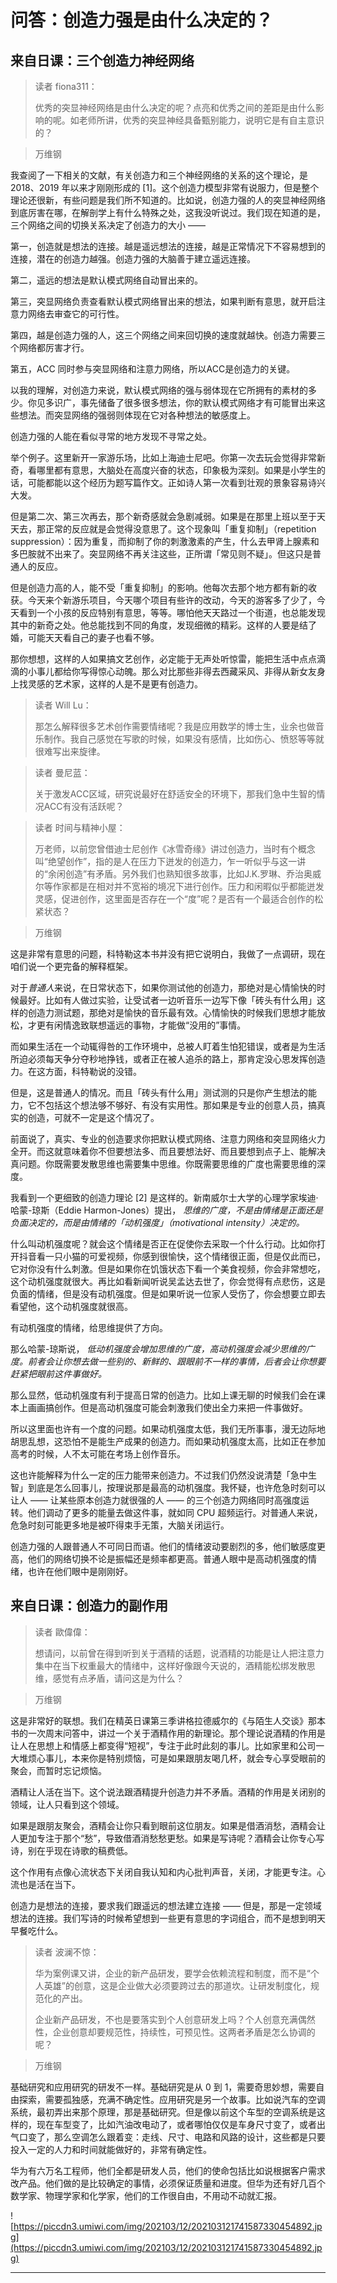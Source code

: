 # 问答：创造力强是由什么决定的？

## 来自日课：三个创造力神经网络

> 读者 fiona311：
> 
> 优秀的突显神经网络是由什么决定的呢？点亮和优秀之间的差距是由什么影响的呢。如老师所讲，优秀的突显神经具备甄别能力，说明它是有自主意识的？

> 万维钢

我查阅了一下相关的文献，有关创造力和三个神经网络的关系的这个理论，是 2018、2019 年以来才刚刚形成的 [1]。这个创造力模型非常有说服力，但是整个理论还很新，有些问题是我们所不知道的。比如说，创造力强的人的突显神经网络到底厉害在哪，在解剖学上有什么特殊之处，这我没听说过。我们现在知道的是，三个网络之间的切换关系决定了创造力的大小 ——

第一，创造就是想法的连接。越是遥远想法的连接，越是正常情况下不容易想到的连接，潜在的创造力越强。创造力强的大脑善于建立遥远连接。

第二，遥远的想法是默认模式网络自动冒出来的。

第三，突显网络负责查看默认模式网络冒出来的想法，如果判断有意思，就开启注意力网络去审查它的可行性。

第四，越是创造力强的人，这三个网络之间来回切换的速度就越快。创造力需要三个网络都厉害才行。

第五，ACC 同时参与突显网络和注意力网络，所以ACC是创造力的关键。

以我的理解，对创造力来说，默认模式网络的强与弱体现在它所拥有的素材的多少。你见多识广，事先储备了很多很多想法，你的默认模式网络才有可能冒出来这些想法。而突显网络的强弱则体现在它对各种想法的敏感度上。

创造力强的人能在看似寻常的地方发现不寻常之处。

举个例子。这里新开一家游乐场，比如上海迪士尼吧。你第一次去玩会觉得非常新奇，看哪里都有意思，大脑处在高度兴奋的状态，印象极为深刻。如果是小学生的话，可能都能以这个经历为题写篇作文。正如诗人第一次看到壮观的景象容易诗兴大发。

但是第二次、第三次再去，那个新奇感就会急剧减弱。如果是在那里上班以至于天天去，那正常的反应就是会觉得没意思了。这个现象叫「重复抑制」（repetition suppression）：因为重复，而抑制了你的刺激激素的产生，什么去甲肾上腺素和多巴胺就不出来了。突显网络不再关注这些，正所谓「常见则不疑」。但这只是普通人的反应。

但是创造力高的人，能不受「重复抑制」的影响。他每次去那个地方都有新的收获。今天来个新游乐项目，今天哪个项目有些许的改动，今天的游客多了少了，今天看到一个小孩的反应特别有意思，等等。哪怕他天天路过一个街道，也总能发现其中的新奇之处。他总能找到不同的角度，发现细微的精彩。这样的人要是结了婚，可能天天看自己的妻子也看不够。

那你想想，这样的人如果搞文艺创作，必定能于无声处听惊雷，能把生活中点点滴滴的小事儿都给你写得惊心动魄。那么对比那些非得去西藏采风、非得从新女友身上找灵感的艺术家，这样的人是不是更有创造力。

> 读者 Will Lu：
> 
> 那怎么解释很多艺术创作需要情绪呢？我是应用数学的博士生，业余也做音乐制作。我自己感觉在写歌的时候，如果没有感情，比如伤心、愤怒等等就很难写出来旋律。

> 读者 曼尼蓝：
> 
> 关于激发ACC区域，研究说最好在舒适安全的环境下，那我们急中生智的情况ACC有没有活跃呢？

> 读者 时间与精神小屋：
> 
> 万老师，以前您曾借迪士尼创作《冰雪奇缘》讲过创造力，当时有个概念叫“绝望创作”，指的是人在压力下迸发的创造力，乍一听似乎与这一讲的“余闲创造”有矛盾。另外我们也熟知很多故事，比如J.K.罗琳、乔治奥威尔等作家都是在相对并不宽裕的境况下进行创作。压力和闲暇似乎都能迸发灵感，促进创作，这里面是否存在一个“度”呢？是否有一个最适合创作的松紧状态？

> 万维钢

这是非常有意思的问题，科特勒这本书并没有把它说明白，我做了一点调研，现在咱们说一个更完备的解释框架。

对于*普通人*来说，在日常状态下，如果你测试他的创造力，那绝对是心情愉快的时候最好。比如有人做过实验，让受试者一边听音乐一边写下像「砖头有什么用」这样的创造力测试题，那绝对是愉快的音乐最有效。心情愉快的时候我们思想才能放松，才更有闲情逸致联想遥远的事物，才能做“没用的”事情。

而如果生活在一个动辄得咎的工作环境中，总被人盯着生怕犯错误，或者是为生活所迫必须每天争分夺秒地挣钱，或者正在被人追杀的路上，那肯定没心思发挥创造力。在这方面，科特勒说的没错。

但是，这是普通人的情况。而且「砖头有什么用」测试测的只是你产生想法的能力，它不包括这个想法够不够好、有没有实用性。那如果是专业的创意人员，搞真实的创造，可就不一定是这个情况了。

前面说了，真实、专业的创造要求你把默认模式网络、注意力网络和突显网络火力全开。而这就意味着你不但要想法多、而且要想法好、而且要想到点子上、能解决真问题。你既需要发散思维也需要集中思维。你既需要思维的广度也需要思维的深度。

我看到一个更细致的创造力理论 [2] 是这样的。新南威尔士大学的心理学家埃迪·哈蒙-琼斯（Eddie Harmon-Jones）提出， *思维的广度，不是由情绪是正面还是负面决定的，而是由情绪的「动机强度」（motivational intensity）决定的。*

什么叫动机强度呢？就会这个情绪是否正在促使你去采取一个什么行动。比如你打开抖音看一只小猫的可爱视频，你感到很愉快，这个情绪很正面，但是仅此而已，它对你没有什么刺激。但是如果你在饥饿状态下看一个美食视频，你会非常想吃，这个动机强度就很大。再比如看新闻听说吴孟达去世了，你会觉得有点悲伤，这是负面的情绪，但是没有动机强度。但是如果听说一位家人受伤了，你会想要立即去看望他，这个动机强度就很高。

有动机强度的情绪，给思维提供了方向。

那么哈蒙-琼斯说， *低动机强度会增加思维的广度，高动机强度会减少思维的广度。前者会让你想去做一些别的、新鲜的、跟眼前不一样的事情，后者会让你想要赶紧把眼前这件事做好。*

那么显然，低动机强度有利于提高日常的创造力。比如上课无聊的时候我们会在课本上画画搞创作。但是高动机强度可能会刺激我们使出全力来把一件事做好。

所以这里面也许有一个度的问题。如果动机强度太低，我们无所事事，漫无边际地胡思乱想，这恐怕不是能生产成果的创造力。而如果动机强度太高，比如正在参加高考的时候，人不太可能在考场上创作音乐。

这也许能解释为什么一定的压力能带来创造力。不过我们仍然没说清楚「急中生智」到底是怎么回事儿，按理说那是最高的动机强度。我怀疑，也许危急时刻可以让人 —— 让某些原本创造力就很强的人 —— 的三个创造力网络同时高强度运转。他们调动了更多的能量去做这件事，就如同 CPU 超频运行。对普通人来说，危急时刻可能更多地是被吓得束手无策，大脑关闭运行。

创造力强的人跟普通人不可同日而语。他们的情绪波动要剧烈的多，他们敏感度更高，他们的网络切换不论是振幅还是频率都更高。普通人眼中是高动机强度的情绪，也许在他们眼中是刚刚好。

## 来自日课：创造力的副作用

> 读者 歐偉偉：
> 
> 想请问，以前曾在得到听到关于酒精的话题，说酒精的功能是让人把注意力集中在当下权重最大的情绪中，这样好像跟今天说的，酒精能松绑发散思维，感觉有点矛盾，请问这是为什么？

> 万维钢

这是非常好的联想。我们在精英日课第三季讲格拉德威尔的《与陌生人交谈》那本书的一次周末问答中，讲过一个关于酒精作用的新理论。那个理论说酒精的作用是让人在思想上和情感上都变得“短视”，专注于此时此刻的事儿。比如家里和公司一大堆烦心事儿，本来你是特别烦恼，可是如果跟朋友喝几杯，就会专心享受眼前的聚会，而暂时忘记烦恼。

酒精让人活在当下。这个说法跟酒精提升创造力并不矛盾。酒精的作用是关闭别的领域，让人只看到这个领域。

如果是跟朋友聚会，酒精会让你只看到眼前这位朋友。如果是借酒消愁，酒精会让人更加专注于那个“愁”，导致借酒消愁愁更愁。如果是写诗呢？酒精会让你专心写诗，别在乎现在诗歌的稿费低。

这个作用有点像心流状态下关闭自我认知和内心批判声音，关闭，才能更专注。心流也是活在当下。

创造力是想法的连接，要求我们跟遥远的想法建立连接 —— 但是，那是一定领域想法的连接。我们写诗的时候希望想到一些更有意思的字词组合，而不是想到明天早餐吃什么。

> 读者 波澜不惊：
> 
> 华为案例课又讲，企业的新产品研发，要学会依赖流程和制度，而不是“个人英雄”的创意，这是企业做大必须要跨过去的那道坎。让研发制度化，规范化的产出。
> 
> 企业新产品研发，不也是要落实到个人创意研发上吗？个人创意充满偶然性，企业创意却要规范性，持续性，可预见性。这两者矛盾是怎么协调的呢？

> 万维钢

基础研究和应用研究的研发不一样。基础研究是从 0 到 1，需要奇思妙想，需要自由探索，需要孤独感，充满不确定性。应用研究是另一个故事。比如说汽车的空调系统，最初弄出来那个原理，那是基础研究。但是像以前这个车型的空调系统是这样的，现在车型变了，比如汽油改电动了，或者哪怕仅仅是车身尺寸变了，或者出气口变了，那么空调怎么跟着变：走线、尺寸、电路和风路的设计，这些都是只要投入一定的人力和时间就能做好的，非常有确定性。

华为有六万名工程师，他们全都是研发人员，他们的使命包括比如说根据客户需求改产品。他们做的是比较确定的事情，必须保证质量和进度。但华为还有好几百个数学家、物理学家和化学家，他们的工作很自由，不用动不动就汇报。

![https://piccdn3.umiwi.com/img/202103/12/202103121741587330454892.jpg](https://piccdn3.umiwi.com/img/202103/12/202103121741587330454892.jpg)

---

